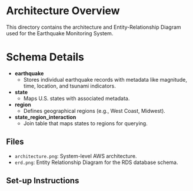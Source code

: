# Architecture Overview

This directory contains the architecture and Entity-Relationship Diagram used for the Earthquake Monitoring System.


# Schema Details
- **earthquake**
  - Stores individual earthquake records with metadata like magnitude, time, location, and tsunami indicators.
- **state**
  - Maps U.S. states with associated metadata.
- **region**
  - Defines geographical regions (e.g., West Coast, Midwest).
- **state_region_interaction**
  - Join table that maps states to regions for querying.


## Files
- `architecture.png`: System-level AWS architecture.
- `erd.png`: Entity Relationship Diagram for the RDS database schema.

## Set-up Instructions
